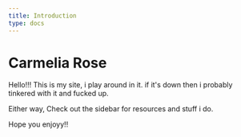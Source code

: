 ```yaml
---
title: Introduction
type: docs
---
```

# Carmelia Rose

Hello!!! This is my site, i play around in it. if it's down then i probably tinkered with it and fucked up.

Either way, Check out the sidebar for resources and stuff i do.

Hope you enjoyy!!
